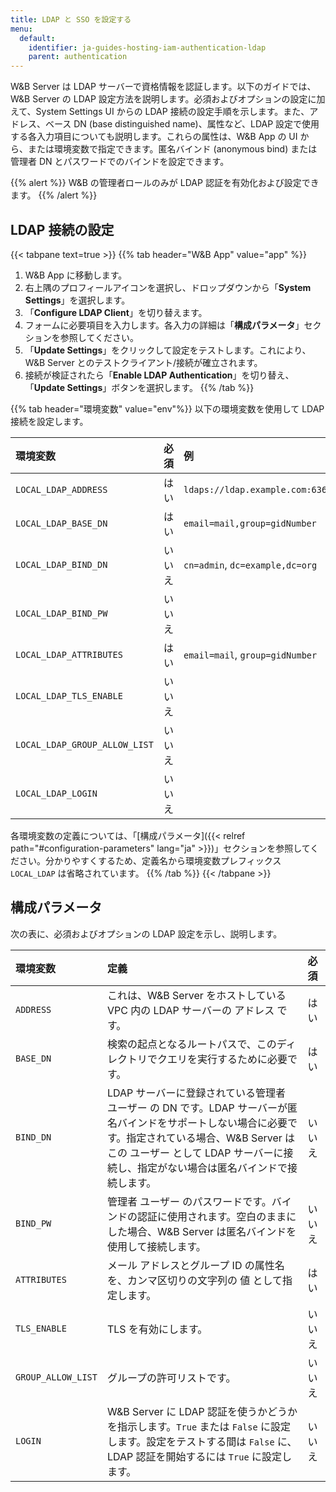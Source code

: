 ```yaml
---
title: LDAP と SSO を設定する
menu:
  default:
    identifier: ja-guides-hosting-iam-authentication-ldap
    parent: authentication
---
```


W&B Server は LDAP サーバーで資格情報を認証します。以下のガイドでは、W&B Server の LDAP 設定方法を説明します。必須およびオプションの設定に加えて、System Settings UI からの LDAP 接続の設定手順を示します。また、アドレス、ベース DN (base distinguished name)、属性など、LDAP 設定で使用する各入力項目についても説明します。これらの属性は、W&B App の UI から、または環境変数で指定できます。匿名バインド (anonymous bind) または管理者 DN とパスワードでのバインドを設定できます。

{{% alert %}}
W&B の管理者ロールのみが LDAP 認証を有効化および設定できます。
{{% /alert %}}

## LDAP 接続の設定

{{< tabpane text=true >}}
{{% tab header="W&B App" value="app" %}}
1.  W&B App に移動します。
2.  右上隅のプロフィールアイコンを選択し、ドロップダウンから「**System Settings**」を選択します。
3.  「**Configure LDAP Client**」を切り替えます。
4.  フォームに必要項目を入力します。各入力の詳細は「**構成パラメータ**」セクションを参照してください。
5.  「**Update Settings**」をクリックして設定をテストします。これにより、W&B Server とのテストクライアント/接続が確立されます。
6.  接続が検証されたら「**Enable LDAP Authentication**」を切り替え、「**Update Settings**」ボタンを選択します。
{{% /tab %}}

{{% tab header="環境変数" value="env"%}}
以下の環境変数を使用して LDAP 接続を設定します。

| 環境変数                      | 必須 | 例                              |
| :---------------------------- | :--- | :------------------------------ |
| `LOCAL_LDAP_ADDRESS`          | はい | `ldaps://ldap.example.com:636`  |
| `LOCAL_LDAP_BASE_DN`          | はい | `email=mail,group=gidNumber`    |
| `LOCAL_LDAP_BIND_DN`          | いいえ | `cn=admin`, `dc=example,dc=org` |
| `LOCAL_LDAP_BIND_PW`          | いいえ |                                 |
| `LOCAL_LDAP_ATTRIBUTES`       | はい | `email=mail`, `group=gidNumber` |
| `LOCAL_LDAP_TLS_ENABLE`       | いいえ |                                 |
| `LOCAL_LDAP_GROUP_ALLOW_LIST` | いいえ |                                 |
| `LOCAL_LDAP_LOGIN`            | いいえ |                                 |

各環境変数の定義については、「[構成パラメータ]({{< relref path="#configuration-parameters" lang="ja" >}})」セクションを参照してください。分かりやすくするため、定義名から環境変数プレフィックス `LOCAL_LDAP` は省略されています。
{{% /tab %}}
{{< /tabpane >}}

## 構成パラメータ

次の表に、必須およびオプションの LDAP 設定を示し、説明します。

| 環境変数             | 定義                                                                                                                                                                                                                                                                                            | 必須 |
| :------------------- | :---------------------------------------------------------------------------------------------------------------------------------------------------------------------------------------------------------------------------------------------------------------------------------------------- | :--- |
| `ADDRESS`            | これは、W&B Server をホストしている VPC 内の LDAP サーバーの アドレス です。                                                                                                                                                                                                                     | はい |
| `BASE_DN`            | 検索の起点となるルートパスで、このディレクトリでクエリを実行するために必要です。                                                                                                                                                                                                                | はい |
| `BIND_DN`            | LDAP サーバーに登録されている管理者 ユーザー の DN です。LDAP サーバーが匿名バインドをサポートしない場合に必要です。指定されている場合、W&B Server はこの ユーザー として LDAP サーバーに接続し、指定がない場合は匿名バインドで接続します。                                                      | いいえ |
| `BIND_PW`            | 管理者 ユーザー のパスワードです。バインドの認証に使用されます。空白のままにした場合、W&B Server は匿名バインドを使用して接続します。                                                                                                                                                            | いいえ |
| `ATTRIBUTES`         | メール アドレスとグループ ID の属性名を、カンマ区切りの文字列の 値 として指定します。                                                                                                                                                                                                            | はい |
| `TLS_ENABLE`         | TLS を有効にします。                                                                                                                                                                                                                                                                              | いいえ |
| `GROUP_ALLOW_LIST`   | グループの許可リストです。                                                                                                                                                                                                                                                                        | いいえ |
| `LOGIN`              | W&B Server に LDAP 認証を使うかどうかを指示します。`True` または `False` に設定します。設定をテストする間は `False` に、LDAP 認証を開始するには `True` に設定します。                                                                                                                              | いいえ |